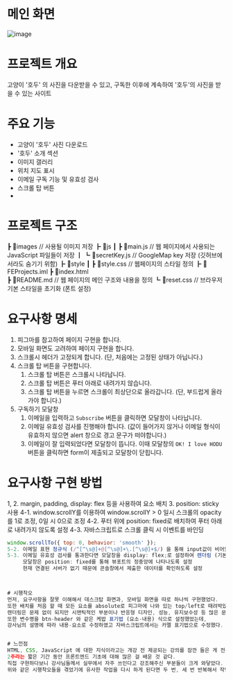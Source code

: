 # 메인 화면
![image](https://github.com/user-attachments/assets/22d32e66-16ba-4dc0-a80e-4b0d83f81dad)

# 프로젝트 개요
고양이 '호두' 의 사진을 다운받을 수 있고, 구독한 이후에 계속하여 '호두'의 사진을 받을 수 있는 사이트

# 주요 기능
- 고양이 '호두' 사진 다운로드
- '호두' 소개 섹션
- 이미지 갤러리
- 위치 지도 표시
- 이메일 구독 기능 및 유효성 검사
- 스크롤 탑 버튼
- 
# 프로젝트 구조
┣ 📂images           // 사용될 이미지 저장
┣ 📂js
┃ ┣ 📜main.js        // 웹 페이지에서 사용되는 JavaScript 파일들이 저장
┃ ┗ 📜secretKey.js   // GoogleMap key 저장 (깃허브에서라도 숨기기 위함)
┣ 📂style
┃ ┣ 📜style.css       // 웹페이지의 스타일 정의
┣ 📜FEProjects.iml
┣ 📜index.html        
┣ 📜README.md         // 웹 페이지의 메인 구조와 내용을 정의
┗ 📜reset.css         // 브라우저 기본 스타일을 초기화 (폰트 설정)

# 요구사항 명세
1. 피그마를 참고하여 페이지 구현을 합니다.
2. 모바일 화면도 고려하여 페이지 구현을 합니다.
3. 스크롤시 헤더가 고정되게 합니다. (단, 처음에는 고정된 상태가 아닙니다.)
4. 스크롤 탑 버튼을 구현합니다. 
    1. 스크롤 탑 버튼은 스크롤시 나타납니다.
    2. 스크롤 탑 버튼은 푸터 아래로 내려가지 않습니다.
    3. 스크롤 탑 버튼을 누르면 스크롤이 최상단으로 올라갑니다. (단, 부드럽게 올라가야 합니다.)
5. 구독하기 모달창
    1. 이메일을 입력하고 `Subscribe` 버튼을 클릭하면 모달창이 나타납니다.
    2. 이메일 유효성 검사를 진행해야 합니다. (값이 들어가지 않거나 이메일 형식이 유효하지 않으면 alert 창으로 경고 문구가 떠야합니다.)
    3. 이메일이 잘 입력되었다면 모달창이 뜹니다. 이때 모달창의 `OK! I love HODU` 버튼을 클릭하면 form이 제출되고 모달창이 닫힙니다.
  

# 요구사항 구현 방법
1, 2. margin, padding, display: flex 등을 사용하여 요소 배치 
3. position: sticky 사용
4-1. window.scrollY를 이용하여 window.scrollY > 0 일시 스크롤의 opacity를 1로 조정, 0일 시 0으로 조정
4-2. 푸터 위에 position: fixed로 배치하여 푸터 아래로 내려가지 않도록 설정
4-3. 자바스크립트로 스크롤 클릭 시 이벤트를 바인딩
```javascript
window.scrollTo({ top: 0, behavior: 'smooth' });
5-2. 이메일 표현 정규식 (/^[^\s@]+@[^\s@]+\.[^\s@]+$/) 을 통해 input값이 비어있다면 입력되지 않았음을, 패턴과 일치하지 않다면 유효하지 않음을 alert 창으로 나타냄
5-3. 이메일 유효성 검사를 통과한다면 모달창을 display: flex;로 설정하여 렌더링 (기본값 none)
     모달창은 position: fixed를 통해 뷰포트의 정중앙에 나타나도록 설정
     현재 연결된 서버가 없기 때문에 콘솔창에서 제출한 데이터를 확인하도록 설정



# 시행착오
먼저, 요구사항을 잘못 이해해서 데스크탑 화면과, 모바일 화면을 따로 하나씩 구현했었다.
또한 배치를 처음 할 때 모든 요소를 absolute로 피그마에 나와 있는 top/left로 때려박았는데,
렌더링은 문제 없이 되지만 시맨틱적인 부분이나 반응형 디자인, 성능, 유지보수성 등 많은 문제가 있음을 알게 되었고 수정했다.
또한 변수명을 btn-header 와 같은 케밥 표기법 (요소-내용) 식으로 설정했었는데, 
강사님의 설명에 따라 내용-요소로 수정하였고 자바스크립트에서는 카멜 표기법으로 수정했다.


# 느낀점
HTML, CSS, JavaScript 에 대한 지식이라고는 개강 전 제공되는 강의를 잠깐 들은 게 전부였는데,
2주라는 짧은 기간 동안 프론트엔드 기초에 대해 많은 걸 배운 것 같다.
직접 구현하다보니 강사님들께서 실무에서 자주 쓰인다고 강조해주신 부분들이 크게 와닿았다.
위와 같은 시행착오들을 겪었기에 유사한 작업을 다시 하게 된다면 두 번, 세 번 반복해서 작업하는 일 없이 해낼 수 있을 것 같다.



